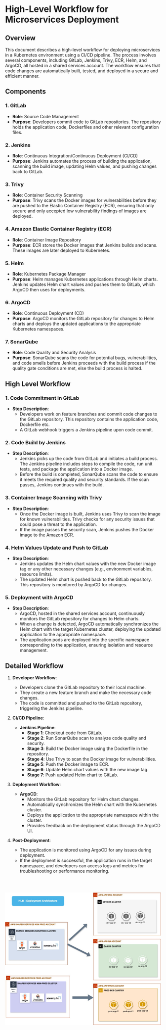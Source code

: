 # High-Level Workflow for Microservices Deployment

## Overview

This document describes a high-level workflow for deploying microservices in a Kubernetes environment using a CI/CD pipeline. The process involves several components, including GitLab, Jenkins, Trivy, ECR, Helm, and ArgoCD, all hosted in a shared services account. The workflow ensures that code changes are automatically built, tested, and deployed in a secure and efficient manner.

## Components

### 1. **GitLab**
   - **Role**: Source Code Management
   - **Purpose**: Developers commit code to GitLab repositories. The repository holds the application code, Dockerfiles and other relevant configuration files.

### 2. **Jenkins**
   - **Role**: Continuous Integration/Continuous Deployment (CI/CD)
   - **Purpose**: Jenkins automates the process of building the application, scanning the build image, updating Helm values, and pushing changes back to GitLab.

### 3. **Trivy**
   - **Role**: Container Security Scanning
   - **Purpose**: Trivy scans the Docker images for vulnerabilities before they are pushed to the Elastic Container Registry (ECR), ensuring that only secure and only accepted low vulnerability findings of images are deployed.

### 4. **Amazon Elastic Container Registry (ECR)**
   - **Role**: Container Image Repository
   - **Purpose**: ECR stores the Docker images that Jenkins builds and scans. These images are later deployed to Kubernetes.

### 5. **Helm**
   - **Role**: Kubernetes Package Manager
   - **Purpose**: Helm manages Kubernetes applications through Helm charts. Jenkins updates Helm chart values and pushes them to GitLab, which ArgoCD then uses for deployments.

### 6. **ArgoCD**
   - **Role**: Continuous Deployment (CD)
   - **Purpose**: ArgoCD monitors the GitLab repository for changes to Helm charts and deploys the updated applications to the appropriate Kubernetes namespaces.

### 7. **SonarQube**
   - **Role**: Code Quality and Security Analysis
   - **Purpose**: SonarQube scans the code for potential bugs, vulnerabilities, and code smells before Jenkins proceeds with the build process if the quality gate conditions are met, else the build process is halted.

## High Level Workflow

### 1. **Code Commitment in GitLab**
   - **Step Description**: 
     - Developers work on feature branches and commit code changes to the GitLab repository. This repository contains the application code, Dockerfile etc.
     - A GitLab webhook triggers a Jenkins pipeline upon code commit.

### 2. **Code Build by Jenkins**
   - **Step Description**:
     - Jenkins picks up the code from GitLab and initiates a build process. The Jenkins pipeline includes steps to compile the code, run unit tests, and package the application into a Docker image.
     - Before the build is completed, SonarQube scans the code to ensure it meets the required quality and security standards. If the scan passes, Jenkins continues with the build.

### 3. **Container Image Scanning with Trivy**
   - **Step Description**:
     - Once the Docker image is built, Jenkins uses Trivy to scan the image for known vulnerabilities. Trivy checks for any security issues that could pose a threat to the application.
     - If the image passes the security scan, Jenkins pushes the Docker image to the Amazon ECR.

### 4. **Helm Values Update and Push to GitLab**
   - **Step Description**:
     - Jenkins updates the Helm chart values with the new Docker image tag or any other necessary changes (e.g., environment variables, resource limits).
     - The updated Helm chart is pushed back to the GitLab repository. This repository is monitored by ArgoCD for changes.

### 5. **Deployment with ArgoCD**
   - **Step Description**:
     - ArgoCD, hosted in the shared services account, continuously monitors the GitLab repository for changes to Helm charts.
     - When a change is detected, ArgoCD automatically synchronizes the Helm chart with the target Kubernetes cluster, deploying the updated application to the appropriate namespace.
     - The application pods are deployed into the specific namespace corresponding to the application, ensuring isolation and resource management.

## Detailed Workflow

1. **Developer Workflow**:
   - Developers clone the GitLab repository to their local machine.
   - They create a new feature branch and make the necessary code changes.
   - The code is committed and pushed to the GitLab repository, triggering the Jenkins pipeline.

2. **CI/CD Pipeline**:
   - **Jenkins Pipeline**:
     - **Stage 1**: Checkout code from GitLab.
     - **Stage 2**: Run SonarQube scan to analyze code quality and security.
     - **Stage 3**: Build the Docker image using the Dockerfile in the repository.
     - **Stage 4**: Use Trivy to scan the Docker image for vulnerabilities.
     - **Stage 5**: Push the Docker image to ECR.
     - **Stage 6**: Update Helm chart values with the new image tag.
     - **Stage 7**: Push updated Helm chart to GitLab.

3. **Deployment Workflow**:
   - **ArgoCD**:
     - Monitors the GitLab repository for Helm chart changes.
     - Automatically synchronizes the Helm chart with the Kubernetes cluster.
     - Deploys the application to the appropriate namespace within the cluster.
     - Provides feedback on the deployment status through the ArgoCD UI.

4. **Post-Deployment**:
   - The application is monitored using ArgoCD for any issues during deployment.
   - If the deployment is successful, the application runs in the target namespace, and developers can access logs and metrics for troubleshooting or performance monitoring.


<br><br>

![alt text](platform-eng-hl-deploymentautomation.jpg)

